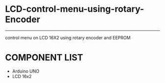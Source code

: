 # LCD-control-menu-using-rotary-Encoder
----------------------------------------------------
control menu on LCD 16X2 using rotary encoder and EEPROM


# COMPONENT LIST
- Arduino UNO
- LCD 16x2
